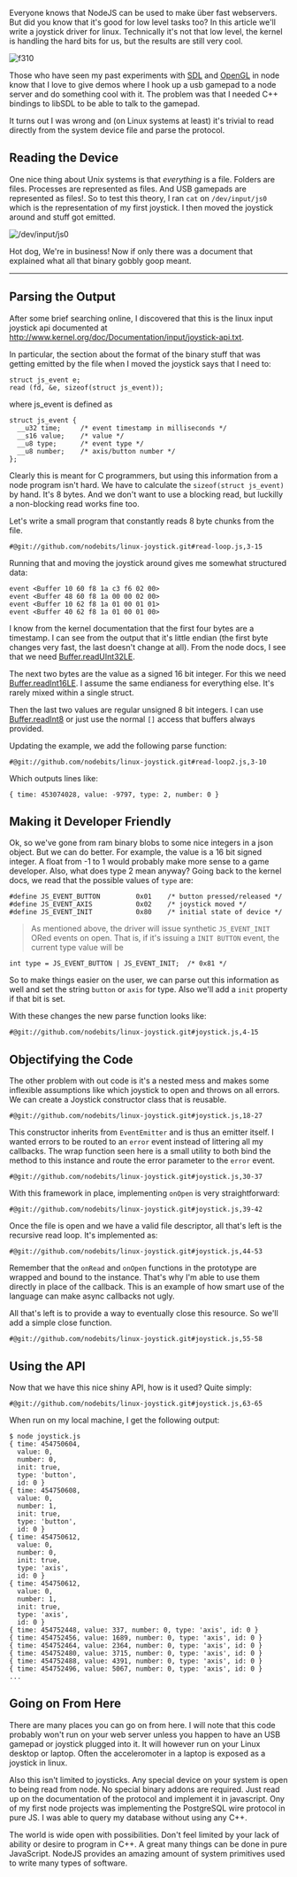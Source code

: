 Everyone knows that NodeJS can be used to make  über fast webservers.  But did
you know that it's good for low level tasks too?  In this article we'll write a
joystick driver for linux.  Technically it's not that low level, the kernel is
handling the hard bits for us, but the results are still very cool.

![f310](/linux-joystick/f310.png)

Those who have seen my past experiments with [SDL][] and [OpenGL][] in node know that I
love to give demos where I hook up a usb gamepad to a node server and do
something cool with it.  The problem was that I needed C++ bindings to libSDL to
be able to talk to the gamepad.

It turns out I was wrong and (on Linux systems at least) it's trivial to read
directly from the system device file and parse the protocol.

## Reading the Device

One nice thing about Unix systems is that *everything* is a file.  Folders are
files. Processes are represented as files.  And USB gamepads are represented as
files!.  So to test this theory, I ran `cat` on `/dev/input/js0` which is the
representation of my first joystick.  I then moved the joystick around and stuff
got emitted.

![/dev/input/js0](/linux-joystick/js0.png)

Hot dog, We're in business!  Now if only there was a document that explained
what all that binary gobbly goop meant.

--------------------------------------------------------------------------------

## Parsing the Output

After some brief searching online, I discovered that this is the linux input
joystick api documented at <http://www.kernel.org/doc/Documentation/input/joystick-api.txt>.

In particular, the section about the format of the binary stuff that was getting
emitted by the file when I moved the joystick says that I need to:

    struct js_event e;
    read (fd, &e, sizeof(struct js_event));

where js_event is defined as

    struct js_event {
      __u32 time;     /* event timestamp in milliseconds */
      __s16 value;    /* value */
      __u8 type;      /* event type */
      __u8 number;    /* axis/button number */
    };

Clearly this is meant for C programmers, but using this information from a node
program isn't hard.  We have to calculate the `sizeof(struct js_event)` by hand.
It's 8 bytes.  And we don't want to use a blocking read, but luckilly a
non-blocking read works fine too.

Let's write a small program that constantly reads 8 byte chunks from the file.

    #@git://github.com/nodebits/linux-joystick.git#read-loop.js,3-15

Running that and moving the joystick around gives me somewhat structured data:

    event <Buffer 10 60 f8 1a c3 f6 02 00>
    event <Buffer 48 60 f8 1a 00 00 02 00>
    event <Buffer 10 62 f8 1a 01 00 01 01>
    event <Buffer 40 62 f8 1a 01 00 01 00>

I know from the kernel documentation that the first four bytes are a timestamp.
I can see from the output that it's little endian (the first byte changes very
fast, the last doesn't change at all).  From the node docs, I see that we need
[Buffer.readUInt32LE][].

The next two bytes are the value as a signed 16 bit integer.  For this we need
[Buffer.readInt16LE][].  I assume the same endianess for everything else.  It's
rarely mixed within a single struct.

Then the last two values are regular unsigned 8 bit integers.  I can use
[Buffer.readInt8][] or just use the normal `[]` access that buffers always
provided.

Updating the example, we add the following parse function:

    #@git://github.com/nodebits/linux-joystick.git#read-loop2.js,3-10

Which outputs lines like:

    { time: 453074028, value: -9797, type: 2, number: 0 }

## Making it Developer Friendly

Ok, so we've gone from ram binary blobs to some nice integers in a json object.
But we can do better.  For example, the value is a 16 bit signed integer.  A
float from -1 to 1 would probably make more sense to a game developer.  Also,
what does type 2 mean anyway?  Going back to the kernel docs, we read that the
possible values of `type` are:

    #define JS_EVENT_BUTTON         0x01    /* button pressed/released */
    #define JS_EVENT_AXIS           0x02    /* joystick moved */
    #define JS_EVENT_INIT           0x80    /* initial state of device */

> As mentioned above, the driver will issue synthetic `JS_EVENT_INIT` ORed
> events on open. That is, if it's issuing a `INIT BUTTON` event, the
> current type value will be

    int type = JS_EVENT_BUTTON | JS_EVENT_INIT;  /* 0x81 */

So to make things easier on the user, we can parse out this information as well
and set the string `button` or `axis` for type.  Also we'll add a `init`
property if that bit is set.

With these changes the new parse function looks like:

    #@git://github.com/nodebits/linux-joystick.git#joystick.js,4-15

## Objectifying the Code

The other problem with out code is it's a nested mess and makes some inflexible
assumptions like which joystick to open and throws on all errors.  We can create
a Joystick constructor class that is reusable.

    #@git://github.com/nodebits/linux-joystick.git#joystick.js,18-27

This constructor inherits from `EventEmitter` and is thus an emitter itself.  I
wanted errors to be routed to an `error` event instead of littering all my
callbacks.  The wrap function seen here is a small utility to both bind the
method to this instance and route the error parameter to the `error` event.

    #@git://github.com/nodebits/linux-joystick.git#joystick.js,30-37

With this framework in place, implementing `onOpen` is very straightforward:

    #@git://github.com/nodebits/linux-joystick.git#joystick.js,39-42

Once the file is open and we have a valid file descriptor, all that's left is
the recursive read loop.  It's implemented as:

    #@git://github.com/nodebits/linux-joystick.git#joystick.js,44-53

Remember that the `onRead` and `onOpen` functions in the prototype are wrapped
and bound to the instance.  That's why I'm able to use them directly in place of
the callback.  This is an example of how smart use of the language can make
async callbacks not ugly.

All that's left is to provide a way to eventually close this resource.  So we'll
add a simple close function.

    #@git://github.com/nodebits/linux-joystick.git#joystick.js,55-58

## Using the API

Now that we have this nice shiny API, how is it used?  Quite simply:

    #@git://github.com/nodebits/linux-joystick.git#joystick.js,63-65

When run on my local machine, I get the following output:

    $ node joystick.js
    { time: 454750604,
      value: 0,
      number: 0,
      init: true,
      type: 'button',
      id: 0 }
    { time: 454750608,
      value: 0,
      number: 1,
      init: true,
      type: 'button',
      id: 0 }
    { time: 454750612,
      value: 0,
      number: 0,
      init: true,
      type: 'axis',
      id: 0 }
    { time: 454750612,
      value: 0,
      number: 1,
      init: true,
      type: 'axis',
      id: 0 }
    { time: 454752448, value: 337, number: 0, type: 'axis', id: 0 }
    { time: 454752456, value: 1689, number: 0, type: 'axis', id: 0 }
    { time: 454752464, value: 2364, number: 0, type: 'axis', id: 0 }
    { time: 454752480, value: 3715, number: 0, type: 'axis', id: 0 }
    { time: 454752488, value: 4391, number: 0, type: 'axis', id: 0 }
    { time: 454752496, value: 5067, number: 0, type: 'axis', id: 0 }
    ...

## Going on From Here

There are many places you can go on from here.  I will note that this code
probably won't run on your web server unless you happen to have an USB gamepad
or joystick plugged into it.  It will however run on your Linux desktop or
laptop.  Often the acceleromoter in a laptop is exposed as a joystick in linux.

Also this isn't limited to joysticks.  Any special device on your system is open
to being read from node.  No special binary addons are required.  Just read up
on the documentation of the protocol and implement it in javascript.  Ony of my
first node projects was implementing the PostgreSQL wire protocol in pure JS.
I was able to query my database without using any C++.

The world is wide open with possibilities.  Don't feel limited by your lack of
ability or desire to program in C++.  A great many things can be done in pure
JavaScript.  NodeJS provides an amazing amount of system primitives used to
write many types of software.

[SDL]: https://github.com/creationix/node-sdl
[OpenGL]: https://github.com/creationix/webgl-sdl
[Buffer.readUInt32LE]: http://nodemanual.org/latest/nodejs_ref_guide/buffer.html#Buffer.readUInt32LE
[Buffer.readInt16LE]: http://nodemanual.org/latest/nodejs_ref_guide/buffer.html#Buffer.readInt16LE
[Buffer.readInt8]: http://nodemanual.org/latest/nodejs_ref_guide/buffer.html#Buffer.readInt8

